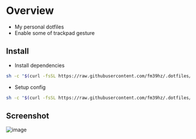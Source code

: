 # Overview

- My personal dotfiles
- Enable some of trackpad gesture

## Install

- Install dependencies

```bash
sh -c "$(curl -fsSL https://raw.githubusercontent.com/fm39hz/.dotfiles/main/scripts/install.sh)"
```

- Setup config

```bash
sh -c "$(curl -fsSL https://raw.githubusercontent.com/fm39hz/.dotfiles/main/scripts/setup.sh)"
```

## Screenshot

![image](https://github.com/fm39hz/.dotfiles/assets/71458213/6f7c7bcf-d0e0-4ba1-b126-b6a428f63d18)
